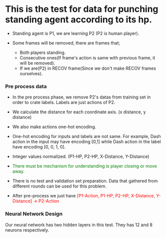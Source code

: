 # This is the test for data for punching standing agent according to its hp.

- Standing agent is P1, we are learning P2 (P2 is human player).

- Some frames will be removed, there are frames that;
    - Both players standing.
    - Consecutive ones(If frame's action is same with previous frame, it will be removed).
    - If we are(P2) in RECOV frame(Since we don't make RECOV frames ourselves).
    
### Pre process data

- In the pre process phase, we remove P2's datas from training set in order to crate labels. Labels are just actions of P2.

- We calculate the distance for each coordinate axis. (x distance, y distance)

- We also make actions one-hot encoding. 

- One-hot encoding for inputs and labels are not same. For example, Dash action in the input may have encoding [0,1] while Dash action in the label have encoding [0, 0, 1, 0].

- Integer values normalized. (P1-HP, P2-HP, X-Distance, Y-Distance)

- <font color='green'>There must be mechanism for understanding is player closing or move away.</font>

- There is no test and validation set preparation. Data that gathered from different rounds can be used for this problem.

- After pre-process we just have <font color='red'>[P1-Action, P1-HP, P2-HP, X-Distance, Y-Distance] -> P2-Action</font>

### Neural Network Design

Our neural network has two hidden layers in this test. They has 12 and 8 neurons respectively.
